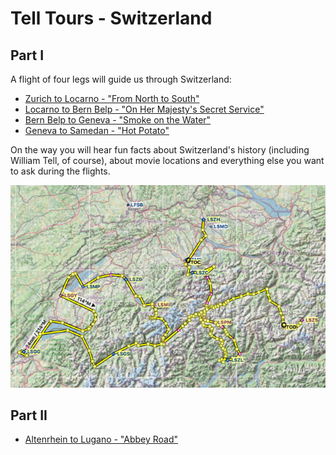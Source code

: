 # Tell Tours - Switzerland

## Part I

A flight of four legs will guide us through Switzerland:

* [Zurich to Locarno - "From North to South"](./Leg-1)
* [Locarno to Bern Belp - "On Her Majesty's Secret Service"](./Leg-2)
* [Bern Belp to Geneva - "Smoke on the Water"](./Leg-3)
* [Geneva to Samedan - "Hot Potato"](./Leg-4)


On the way you will hear fun facts about Switzerland's history (including William Tell, of course), about movie locations and everything else you want to ask during the flights.

[![Tell Tours - Switzerland](./img/Tell-Tours-Switzerland-Map.jpg)](./Tell-Tours-Switzerland.lnpln "Tell Tours - Switzerland") 

## Part II

* [Altenrhein to Lugano - "Abbey Road"](./Leg-5)
